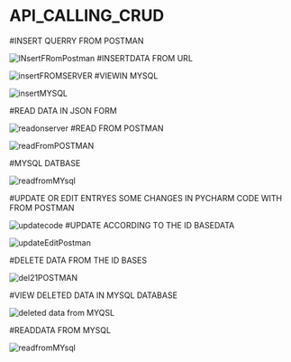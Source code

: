# API_CALLING_CRUD
 #INSERT QUERRY FROM POSTMAN
 
![INsertFRomPostman](https://user-images.githubusercontent.com/91686685/230725238-0c6d38ea-451a-44ef-a6c6-b26e7046c854.JPG)
#INSERTDATA FROM URL

![insertFROMSERVER](https://user-images.githubusercontent.com/91686685/230725276-beb27629-42c3-4f2b-99ac-d7acec1e228a.JPG)
#VIEWIN MYSQL

![insertMYSQL](https://user-images.githubusercontent.com/91686685/230725290-ffab1ec3-725a-4474-90d7-97fb826d1d46.JPG)


#READ DATA IN JSON FORM


![readonserver](https://user-images.githubusercontent.com/91686685/230725320-24eaa8e1-862f-47bb-a672-74a137c94a3b.JPG)
#READ FROM POSTMAN

![readFromPOSTMAN](https://user-images.githubusercontent.com/91686685/230725347-2d6c94ef-70d4-4c69-8869-9de504461d4b.JPG)

#MYSQL DATBASE

![readfromMYsql](https://user-images.githubusercontent.com/91686685/230725327-4b5e4a8f-25c8-49d2-a245-f0ac35ffb21b.JPG)


#UPDATE OR EDIT ENTRYES SOME CHANGES IN PYCHARM CODE WITH FROM POSTMAN

![updatecode](https://user-images.githubusercontent.com/91686685/230725372-ed066ce6-ccde-4b40-ad81-79ad51e51ef4.JPG)
#UPDATE ACCORDING TO THE ID BASEDATA

![updateEditPostman](https://user-images.githubusercontent.com/91686685/230725446-615cf83a-b091-4ebd-91ea-a789231662ba.JPG)


#DELETE DATA FROM THE ID BASES

![del21POSTMAN](https://user-images.githubusercontent.com/91686685/230725486-12d04a01-b01f-4dbd-900b-810a0f659632.JPG)

#VIEW DELETED DATA IN MYSQL DATABASE

![deleted data from MYQSL](https://user-images.githubusercontent.com/91686685/230725533-6fdec9bc-118a-4903-a34b-b0e25f4f8190.JPG)


#READDATA FROM MYSQL

![readfromMYsql](https://user-images.githubusercontent.com/91686685/230725561-65d772d7-9183-4beb-b53b-19f8553f78a3.JPG)

